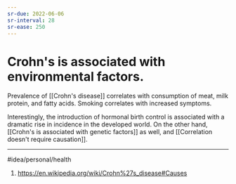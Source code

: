 ```yaml
---
sr-due: 2022-06-06
sr-interval: 28
sr-ease: 250
---
```

# Crohn's is associated with environmental factors.
Prevalence of [[Crohn's disease]] correlates with consumption of meat, milk protein, and fatty acids. Smoking correlates with increased symptoms.

Interestingly, the introduction of hormonal birth control is associated with a dramatic rise in incidence in the developed world. On the other hand, [[Crohn's is associated with genetic factors]] as well, and [[Correlation doesn't require causation]]. 

---
#idea/personal/health 

1. https://en.wikipedia.org/wiki/Crohn%27s_disease#Causes